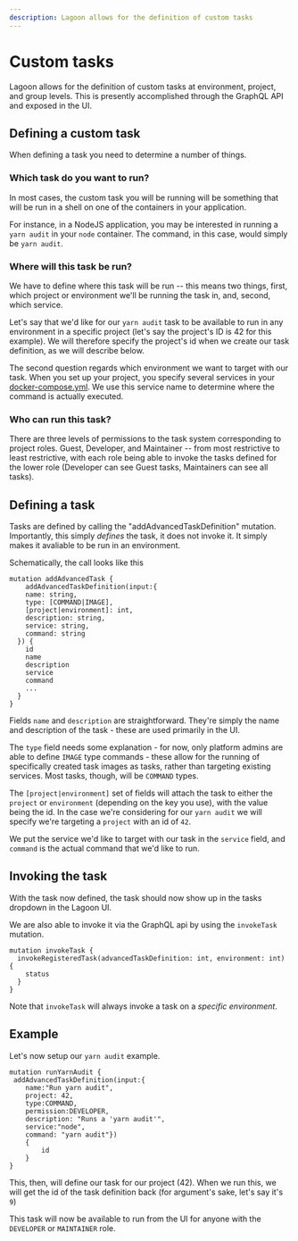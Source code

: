 ```yaml
---
description: Lagoon allows for the definition of custom tasks
---
```


# Custom tasks

Lagoon allows for the definition of custom tasks at environment, project, and group levels. This is presently accomplished through the GraphQL API and exposed in the UI.

## Defining a custom task

When defining a task you need to determine a number of things.


### Which task do you want to run?

In most cases, the custom task you will be running will be something that will be run in a shell on one of the containers in your application.

For instance, in a NodeJS application, you may be interested in running a `yarn audit` in your `node` container.
The command, in this case, would simply be `yarn audit`.

### Where will this task be run?

We have to define where this task will be run -- this means two things, first, which project or environment we'll be running the task in, and, second, which service.

Let's say that we'd like for our `yarn audit` task to be available to run in any environment in a specific project (let's say the project's ID is 42 for this example). We will therefore specify the project's id when we create our task definition, as we will describe below.

The second question regards which environment we want to target with our task. When you set up your project, you specify several services in your [docker-compose.yml](../using-lagoon-the-basics/docker-compose-yml.md). We use this service name to determine where the command is actually executed.

### Who can run this task?

There are three levels of permissions to the task system corresponding to project roles.
Guest, Developer, and Maintainer -- from most restrictive to least restrictive, with each role being able to invoke the tasks defined for the lower role (Developer can see Guest tasks, Maintainers can see all tasks).


## Defining a task

Tasks are defined by calling the "addAdvancedTaskDefinition" mutation. Importantly, this simply _defines_ the task, it does not invoke it. It simply makes it avaliable to be run in an environment.

Schematically, the call looks like this

```
mutation addAdvancedTask {
	addAdvancedTaskDefinition(input:{
    name: string,
    type: [COMMAND|IMAGE],
    [project|environment]: int,
    description: string,
    service: string,
    command: string
  }) {
    id
    name
    description
    service
    command
    ...
  }
}
```

Fields `name` and `description` are straightforward. They're simply the name and description of the task - these are used primarily in the UI.

The `type` field needs some explanation - for now, only platform admins are able to define `IMAGE` type commands - these allow for the running of specifically created task images as tasks, rather than targeting existing services. Most tasks, though, will be `COMMAND` types.

The `[project|environment]` set of fields will attach the task to either the `project` or `environment` (depending on the key you use), with the value being the id.
In the case we're considering for our `yarn audit` we will specify we're targeting a `project` with an id of `42`.

We put the service we'd like to target with our task in the `service` field, and `command` is the actual command that we'd like to run.

## Invoking the task

With the task now defined, the task should now show up in the tasks dropdown in the Lagoon UI.

We are also able to invoke it via the GraphQL api by using the `invokeTask` mutation.

```
mutation invokeTask {
  invokeRegisteredTask(advancedTaskDefinition: int, environment: int) {
    status
  }
}
```
Note that `invokeTask` will always invoke a task on a _specific environment_.


## Example

Let's now setup our `yarn audit` example.


```
mutation runYarnAudit {
 addAdvancedTaskDefinition(input:{
    name:"Run yarn audit",
    project: 42,
    type:COMMAND,
    permission:DEVELOPER,
    description: "Runs a 'yarn audit'",
    service:"node",
    command: "yarn audit"})
    {
        id
    }
}
```
This, then, will define our task for our project (42).
When we run this, we will get the id of the task definition back (for argument's sake, let's say it's `9`)

This task will now be available to run from the UI for anyone with the `DEVELOPER` or `MAINTAINER` role.